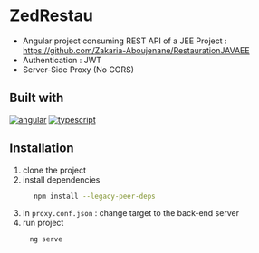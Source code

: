 # ZedRestau
- Angular project consuming REST API of a JEE Project : https://github.com/Zakaria-Aboujenane/RestaurationJAVAEE
- Authentication : JWT
- Server-Side Proxy (No CORS)
## Built with
[![angular][angular.com]][java-url]
[![typescript][typescript.com]][java-url]
## Installation
1. clone the project
2. install dependencies
 ```sh
       npm install --legacy-peer-deps
   ```
3. in `proxy.conf.json` : change target to the back-end server
4. run project
 ```sh
      ng serve
   ```


<!-- MARKDOWN LINKS & IMAGES -->
<!-- https://www.markdownguide.org/basic-syntax/#reference-style-links -->
[angular.com]:https://img.shields.io/badge/Angular-DD0031?style=for-the-badge&logo=angular&logoColor=white
[typescript.com]:	https://img.shields.io/badge/TypeScript-007ACC?style=for-the-badge&logo=typescript&logoColor=white
[java-url]:https://docs.oracle.com/en/java/
[ejb-url]:https://gayerie.dev/epsi-b3-orm/javaee_orm/ejb.html
